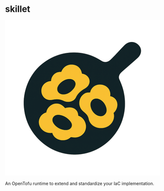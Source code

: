 # skillet

![skillet logo](./assets/images/skillet.png)

An OpenTofu runtime to extend and standardize your IaC implementation.
